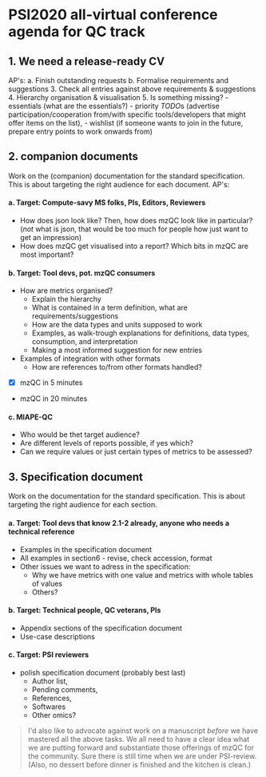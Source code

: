 # PSI2020 all-virtual conference agenda for QC track
## 1. We need a release-ready CV
AP's:
  a. Finish outstanding requests
  b. Formalise requirements and suggestions
  3. Check all entries against above requirements & suggestions
  4. Hierarchy organisation & visualisation 
  5. Is something missing? 
     - essentials (what are the essentials?)
     - priority *TODO*s (advertise participation/cooperation from/with specific tools/developers that might offer items on the list), 
     - wishlist (if someone wants to join in the future, prepare entry points to work onwards from)

## 2. companion documents
Work on the (companion) documentation for the standard specification. 
This is about targeting the right audience for each document.
AP's:
#### a. Target: Compute-savy MS folks, PIs, Editors, Reviewers
* How does json look like? Then, how does mzQC look like in particular?  (_not_ what is json, that would be too much for people how just want to get an impression)
* How does mzQC get visualised into a report? Which bits in mzQC are most important? 

#### b. Target: Tool devs, pot. mzQC consumers
* How are metrics organised? 
  - Explain the hierarchy
  - What is contained in a term definition, what are requirements/suggestions
  - How are the data types and units supposed to work
  - Examples, as walk-trough explanations for definitions, data types, consumption, and interpretation
  - Making a most informed suggestion for new entries
* Examples of integration with other formats 
  - How are references to/from other formats handled?
* [x] mzQC in 5 minutes
* mzQC in 20 minutes

#### c. MIAPE-QC
* Who would be thet target audience?
* Are different levels of reports possible, if yes which?
* Can we require values or just certain types of metrics to be assessed?

## 3. Specification document
Work on the documentation for the standard specification. 
This is about targeting the right audience for each section.
#### a. Target: Tool devs that know 2.1-2 already, anyone who needs a technical reference
* Examples in the specification document
* All examples in section6 - revise, check accession, format
* Other issues we want to adress in the specification:
  - Why we have metrics with one value and metrics with whole tables of values
  - Others?

#### b. Target: Technical people, QC veterans, PIs
* Appendix sections of the specification document
* Use-case descriptions

#### c. Target: PSI reviewers
* polish specification document (probably best last)
  - Author list, 
  - Pending comments, 
  - References, 
  - Softwares
  - Other omics?

> I'd also like to advocate against work on a manuscript _before_ we have mastered all the above tasks. 
We all need to have a clear idea what we are putting forward and substantiate those offerings of mzQC for the community. 
Sure there is still time when we are under PSI-review.
(Also, no dessert before dinner is finished and the kitchen is clean.)
